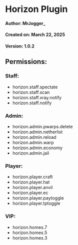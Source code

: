 Horizon Plugin
=================

#### Author: MrJogger_

#### Created on: March 22, 2025

#### Version: 1.0.2

## Permissions:
### **Staff:**
- horizon.staff.spectate
- horizon.staff.scan
- horizon.staff.xray.notify
- horizon.staff.notify

### **Admin:**

- horizon.admin.pwarps.delete
- horizon.admin.netherlist
- horizon.admin.reload
- horizon.admin.warp
- horizon.admin.economy
- horizon.admin.jail

### **Player:**

- horizon.player.craft
- horizon.player.hat
- horizon.player.anvil
- horizon.player.ec
- horizon.player.paytoggle
- horizon.player.tptoggle

### **VIP:**
- horizon.homes.7
- horizon.homes.5
- horizon.homes.3